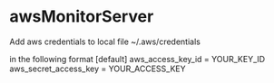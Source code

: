 # awsMonitorServer

Add aws credentials to local file
~/.aws/credentials

in the following format
[default]
aws_access_key_id = YOUR_KEY_ID
aws_secret_access_key = YOUR_ACCESS_KEY
